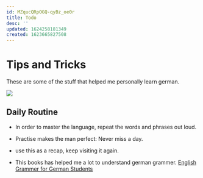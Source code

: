 ```yaml
---
id: MZqucQRpOGQ-qyBz_oe0r
title: Todo
desc: ''
updated: 1624258181349
created: 1623665827508
---
```


# Tips and Tricks

These are some of the stuff that helped me personally learn german.

![](/assets/images/2021-06-14-15-50-08.png)

## Daily Routine

- In order to master the language, repeat the words and phrases out loud.

- Practise makes the man perfect: Never miss a day.

- use this as a recap, keep visiting it again.

- This books has helped me a lot to understand german grammer. [English Grammer for German Students](https://oiipdf.com/download/18578)